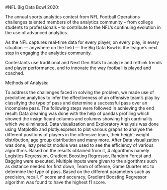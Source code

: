 #NFL Big Data Bowl 2020:

The annual sports analytics contest from NFL Football Operations challenges talented members of the analytics community – from college students to professionals – to contribute to the NFL’s continuing evolution in the use of advanced analytics.

As the NFL captures real-time data for every player, on every play, in every situation — anywhere on the field — the Big Data Bowl is the league’s next step in engaging the analytics community.

Contestants use traditional and Next Gen Stats to analyze and rethink trends and player performance, and to innovate the way football is played and coached.


Methods of Analysis:

To address the challenges faced in solving the problem, we made use of predictive analytics to infer the effectiveness of an offensive team’s play by classifying the type of pass and determine a successful pass over an incomplete pass.
The following steps were followed in achieving the end result:
Data cleaning  was done with the help of pandas profiling which showed the insignificant columns and columns showing high cardinality which we eliminated.
Data visualization and Exploratory Analysis was done using Matplotlib and plotly.express to plot various graphs to analyse the different positions of players in the offensive team, their height-weight distribution, age group distribution and many more.
After Data visualization was done, lazy predict module was used to see the efficiency of various algorithms. Based on the results obtained from it, 4 algorithms namely Logistics Regression, Gradient Boosting Regressor, Random Forest and Bagging were executed.
Multiple inputs were given to the algorithms such as distance needed for first down, Team of offense, Game Quarter etc to determine the type of pass.
Based on the different parameters such as precision, recall, f1 score and accuracy, Gradient Boosting Regressor algorithm was found to have the highest f1 score.
